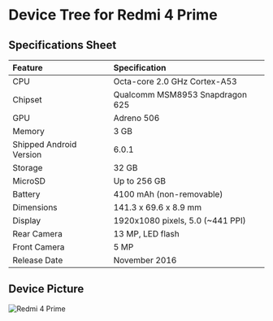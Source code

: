 # Device Tree for Redmi 4 Prime

## Specifications Sheet

| Feature                 | Specification                     |
| :---------------------- | :-------------------------------- |
| CPU                     | Octa-core 2.0 GHz Cortex-A53      |
| Chipset                 | Qualcomm MSM8953 Snapdragon 625   |
| GPU                     | Adreno 506                        |
| Memory                  | 3 GB                              |
| Shipped Android Version | 6.0.1                             |
| Storage                 | 32 GB                             |
| MicroSD                 | Up to 256 GB                      |
| Battery                 | 4100 mAh (non-removable)          |
| Dimensions              | 141.3 x 69.6 x 8.9 mm             |
| Display                 | 1920x1080 pixels, 5.0 (~441 PPI)  |
| Rear Camera             | 13 MP, LED flash                  |
| Front Camera            | 5 MP                              |
| Release Date            | November 2016                     |

## Device Picture

![Redmi 4 Prime](http://cdn2.gsmarena.com/vv/pics/xiaomi/xiaomi-redmi-4-prime-2.jpg "Redmi 4 Prime")
